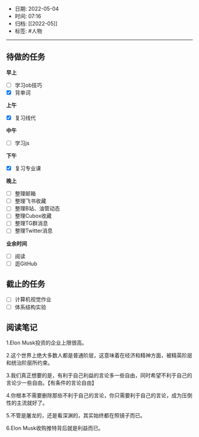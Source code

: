 - 日期: 2022-05-04
- 时间: 07:16
- 归档: [[2022-05]]
- 标签: #人物 
---

## 待做的任务

**早上**

- [ ] 学习ob技巧
- [x] 背单词

**上午**

- [x] 复习线代

**中午**

- [ ] 学习js

**下午**

- [x] 复习专业课

**晚上**

- [ ] 整理邮箱
- [ ] 整理飞书收藏
- [ ] 整理B站、油管动态
- [ ] 整理Cubox收藏
- [ ] 整理TG群消息
- [ ] 整理Twitter消息

**业余时间**

- [ ] 阅读 
- [ ] 逛GitHub

## 截止的任务

- [ ] 计算机视觉作业
- [ ] 体系结构实验

## 阅读笔记

1.Elon Musk投资的企业上限很高。

2.这个世界上绝大多数人都是普通阶层，这意味着在经济和精神方面，被精英阶层和统治阶层所约束。

3.我们真正想要的是，有利于自己利益的言论多一些自由，同时希望不利于自己的言论少一些自由。【有条件的言论自由】

4.你根本不需要删除那些不利于自己的言论，你只需要利于自己的言论，成为压倒性的主流就好了。

5.不管是屠龙的，还是看深渊的，其实始终都在照镜子而已。

6.Elon Musk收购推特背后就是利益而已。



